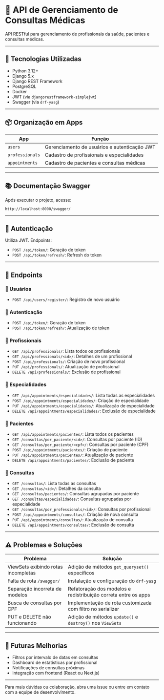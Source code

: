 # 🏥 API de Gerenciamento de Consultas Médicas

API RESTful para gerenciamento de profissionais da saúde, pacientes e consultas médicas.

---

## 🚀 Tecnologias Utilizadas

- Python 3.12+
- Django 5.x
- Django REST Framework
- PostgreSQL
- Docker
- JWT (via `djangorestframework-simplejwt`)
- Swagger (via `drf-yasg`)

---

## 📦 Organização em Apps

| App            | Função                                              |
|----------------|-----------------------------------------------------|
| `users`        | Gerenciamento de usuários e autenticação JWT        |
| `professionals`| Cadastro de profissionais e especialidades          |
| `appointments` | Cadastro de pacientes e consultas médicas           |

---

## 📚 Documentação Swagger

Após executar o projeto, acesse:

```
http://localhost:8000/swagger/
```

---

## 🔐 Autenticação

Utiliza JWT. Endpoints:

- `POST /api/token/`: Geração de token
- `POST /api/token/refresh/`: Refresh do token

---

## 🔄 Endpoints

### 🔹 Usuários

- `POST /api/users/register/`: Registro de novo usuário

### 🔹 Autenticação

- `POST /api/token/`: Geração de token
- `POST /api/token/refresh/`: Atualização de token

### 🔹 Profissionais

- `GET /api/professionals/`: Lista todos os profissionais
- `GET /api/professionals/<id>/`: Detalhes de um profissional
- `POST /api/professionals/`: Criação de novo profissional
- `PUT /api/professionals/`: Atualização de profissional
- `DELETE /api/professionals/`: Exclusão de profissional

### 🔹 Especialidades

- `GET /api/appointments/especialidades/`: Lista todas as especialidades
- `POST /api/appointments/especialidades/`: Criação de especialidade
- `PUT /api/appointments/especialidades/`: Atualização de especialidade
- `DELETE /api/appointments/especialidades/`: Exclusão de especialidade

### 🔹 Pacientes

- `GET /api/appointments/pacientes/`: Lista todos os pacientes
- `GET /consultas/por_paciente/<id>/`: Consultas por paciente (ID)
- `GET /consultas/por_paciente/<cpf>/`: Consultas por paciente (CPF)
- `POST /api/appointments/pacientes/`: Criação de paciente
- `PUT /api/appointments/pacientes/`: Atualização de paciente
- `DELETE /api/appointments/pacientes/`: Exclusão de paciente

### 🔹 Consultas

- `GET /consultas/`: Lista todas as consultas
- `GET /consultas/<id>/`: Detalhes da consulta
- `GET /consultas/pacientes/`: Consultas agrupadas por paciente
- `GET /consultas/especialidades/`: Consultas agrupadas por especialidade
- `GET /consultas/por_professionals/<id>/`: Consultas por profissional
- `POST /api/appointments/consultas/`: Criação de nova consulta
- `PUT /api/appointments/consultas/`: Atualização de consulta
- `DELETE /api/appointments/consultas/`: Exclusão de consulta

---

## ⚠️ Problemas e Soluções

| Problema                                    | Solução                                                                 |
|--------------------------------------------|-------------------------------------------------------------------------|
| ViewSets exibindo rotas incompletas         | Adição de métodos `get_queryset()` específicos                         |
| Falta de rota `/swagger/`                   | Instalação e configuração do `drf-yasg`                                |
| Separação incorreta de modelos              | Refatoração dos modelos e redistribuição correta entre os apps         |
| Busca de consultas por CPF                  | Implementação de rota customizada com filtro no serializer             |
| PUT e DELETE não funcionando                | Adição de métodos `update()` e `destroy()` nos `ViewSets`              |

---

## 🚀 Futuras Melhorias

- Filtros por intervalo de datas em consultas
- Dashboard de estatísticas por profissional
- Notificações de consultas próximas
- Integração com frontend (React ou Next.js)

---

Para mais dúvidas ou colaboração, abra uma issue ou entre em contato com a equipe de desenvolvimento.